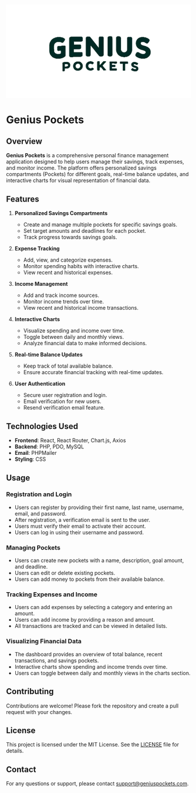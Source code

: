 <img src="src/assets/logo.png" alt="Genius Pockets Logo" />

# Genius Pockets

## Overview

**Genius Pockets** is a comprehensive personal finance management application designed to help users manage their savings, track expenses, and monitor income. The platform offers personalized savings compartments (Pockets) for different goals, real-time balance updates, and interactive charts for visual representation of financial data.

## Features

1. **Personalized Savings Compartments**
   - Create and manage multiple pockets for specific savings goals.
   - Set target amounts and deadlines for each pocket.
   - Track progress towards savings goals.

2. **Expense Tracking**
   - Add, view, and categorize expenses.
   - Monitor spending habits with interactive charts.
   - View recent and historical expenses.

3. **Income Management**
   - Add and track income sources.
   - Monitor income trends over time.
   - View recent and historical income transactions.

4. **Interactive Charts**
   - Visualize spending and income over time.
   - Toggle between daily and monthly views.
   - Analyze financial data to make informed decisions.

5. **Real-time Balance Updates**
   - Keep track of total available balance.
   - Ensure accurate financial tracking with real-time updates.

6. **User Authentication**
   - Secure user registration and login.
   - Email verification for new users.
   - Resend verification email feature.

## Technologies Used

- **Frontend**: React, React Router, Chart.js, Axios
- **Backend**: PHP, PDO, MySQL
- **Email**: PHPMailer
- **Styling**: CSS

## Usage

### Registration and Login

- Users can register by providing their first name, last name, username, email, and password.
- After registration, a verification email is sent to the user.
- Users must verify their email to activate their account.
- Users can log in using their username and password.

### Managing Pockets

- Users can create new pockets with a name, description, goal amount, and deadline.
- Users can edit or delete existing pockets.
- Users can add money to pockets from their available balance.

### Tracking Expenses and Income

- Users can add expenses by selecting a category and entering an amount.
- Users can add income by providing a reason and amount.
- All transactions are tracked and can be viewed in detailed lists.

### Visualizing Financial Data

- The dashboard provides an overview of total balance, recent transactions, and savings pockets.
- Interactive charts show spending and income trends over time.
- Users can toggle between daily and monthly views in the charts section.

## Contributing

Contributions are welcome! Please fork the repository and create a pull request with your changes.

## License

This project is licensed under the MIT License. See the [LICENSE](LICENSE) file for details.

## Contact

For any questions or support, please contact support@geniuspockets.com.
